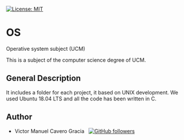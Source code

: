 [![License: MIT](https://img.shields.io/badge/License-MIT-blue.svg)](LICENSE)

# OS

Operative system subject (UCM)

This is a subject of the computer science degree of UCM.

## General Description 

It includes a folder for each project, it based on UNIX development. We used Ubuntu 18.04 LTS and all the code has been written in C.

## Author

* Victor Manuel Cavero Gracia &nbsp; [![GitHub followers](https://img.shields.io/github/followers/victorcavero14?label=%40victorcavero14&style=social)](https://github.com/victorcavero14)


